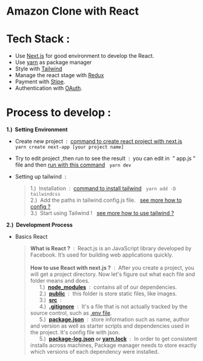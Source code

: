 
# Amazon Clone  with  React


# Tech Stack :
- Use [Next.js](https://nextjs.org/)
 for good environment to develop the React.
- Use [yarn](https://yarnpkg.com/) as package manager
- Style with [Tailwind](https://tailwindcss.com/)
- Manage the react stage with [Redux](https://redux.js.org/) 
- Payment with [Stipe](https://stripe.com/th?utm_campaign=TH_EN_Search_Brand_Stripe_EXA-19299490305&utm_medium=cpc&utm_source=google&ad_content=642259720785&utm_term=stripe&utm_matchtype=e&utm_adposition=&utm_device=c&gclid=CjwKCAjwrpOiBhBVEiwA_473dNm946BkVTaoyvevJWoPcIbhuEWviRKjK4cu3KJ5OKZyMyr-AK2YgBoCYb0QAvD_BwE).
- Authentication with [OAuth](https://oauth.net/2/).


# Process to develop : 
**1.) &nbsp;Setting  Environment**

-   Create new project &nbsp;:&nbsp; [command to create react project with next.js](https://nextjs.org/docs/getting-started) &nbsp; ``` yarn create next-app [your project name] ```
-   Try to edit project ,then run to see the result 
    &nbsp;:&nbsp; you can edit in &nbsp;" app.js "&nbsp; file and then [run with this command](https://nextjs.org/docs/getting-started) &nbsp; ``` yarn dev ```
-   Setting up tailwind &nbsp;: 

    >   1.) &nbsp;Installation &nbsp;:&nbsp; [command to install tailwind](https://tailwindcss.com/docs/installation) &nbsp; ``` yarn add -D tailwindcss ```<br/>
    >   2.) &nbsp;Add the paths in tailwind.config.js file. &nbsp; [see more how to config ?](https://tailwindcss.com/docs/installation)<br/> 
    >   3.) &nbsp;Start using Tailwind ! &nbsp; [see more how to use tailwind ?](https://tailwindcss.com/docs/installation)<br/> 

  **2.) &nbsp;Development  Process** 
-   Basics React 
    >   **What is React ?** &nbsp;:&nbsp; React.js is an JavaScript library developed by Facebook. It’s used for building web applications quickly. <br/><br/>
    >   **How to use React with next.js ?** &nbsp;:&nbsp; After you create a project, you will get a project directory. Now let's figure out what each file and folder  means and does.      
    >   &nbsp;&nbsp;&nbsp;&nbsp;&nbsp; 1.)&nbsp; **[node_modules](https://www.freecodecamp.org/news/get-started-with-react-for-beginners/)** &nbsp;:&nbsp; contains all of our dependencies.<br/>
    >   &nbsp;&nbsp;&nbsp;&nbsp;&nbsp; 2.)&nbsp; **[public](https://nextjs.org/docs/basic-features/static-file-serving)** &nbsp;:&nbsp; this folder is store static files, like images.<br/>
    >   &nbsp;&nbsp;&nbsp;&nbsp;&nbsp; 3.)&nbsp; **[src](https://nextjs.org/docs/advanced-features/src-directory)** &nbsp;:&nbsp; <br/>
    >   &nbsp;&nbsp;&nbsp;&nbsp;&nbsp; 4.)&nbsp; **[.gitignore](https://www.freecodecamp.org/news/get-started-with-react-for-beginners/)** &nbsp;:&nbsp;  It's a file that is not actually tracked by the source control, such as [.env file](https://blog.bitsrc.io/a-gentle-introduction-to-env-files-9ad424cc5ff4). <br/>
    >   &nbsp;&nbsp;&nbsp;&nbsp;&nbsp; 5.)&nbsp; **[package.json](https://dev.to/codergirl1991/what-is-create-react-app-part-2-packagejsonreadme-nodemodules-1bh9)** &nbsp;:&nbsp; store information such as name, author and version  as well as starter scripts and dependencies  used in the project. It's config file with json.<br/>
    >   &nbsp;&nbsp;&nbsp;&nbsp;&nbsp; 5.)&nbsp; **[package-log.json](https://docs.npmjs.com/cli/v9/configuring-npm/package-lock-json) or [yarn.lock](https://classic.yarnpkg.com/lang/en/docs/yarn-lock/)** &nbsp;:&nbsp; In order to get consistent installs across machines, Package manager needs to store exactly which versions of each dependency were installed. <br/>
   
    









